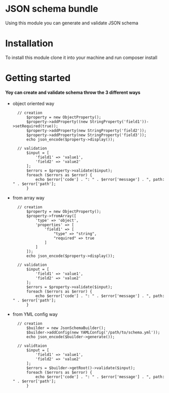 # JSON schema bundle
Using this module you can generate and validate JSON schema
# Installation 
To install this module clone it into your machine and run composer install

# Getting started
#### Yoy can create and validate schema throw the 3 different ways

- object oriented way


        // creation
            $property = new ObjectProperty();
            $property->addProperty((new StringProperty('field1'))->setRequired(true));
            $property->addProperty(new StringProperty('field2'));
            $property->addProperty(new StringProperty('field3'));
            echo json_encode($property->display());
    
        // validation
            $input = [
                'field1' => 'value1',
                'field2' => 'value2'
            ];
            $errors = $property->validate($input);
            foreach ($errors as $error) {
                echo $error['code'] . ": " . $error['message'] . ", path: " . $error['path'];
            }
            
            
- from array way


        // creation
            $property = new ObjectProperty();
            $property->fromArray([
                'type' => 'object',
                'properties' => [
                    'field1' => [
                        "type" => "string",
                        "required" => true
                    ]
                ]
            ]);
            echo json_encode($property->display());
    
        // validation
            $input = [
                'field1' => 'value1',
                'field2' => 'value2'
            ];
            $errors = $property->validate($input);
            foreach ($errors as $error) {
                echo $error['code'] . ": " . $error['message'] . ", path: " . $error['path'];
            }
            
            
- from YML config way
    
    
    
        // creation
            $builder = new JsonSchemaBuilder();
            $builder->addConfig(new YAMLConfig('/path/to/schema.yml'));
            echo json_encode($builder->generate());
    
        // validtaion
            $input = [
                'field1' => 'value1',
                'field2' => 'value2'
            ];
            $errors = $builder->getRoot()->validate($input);
            foreach ($errors as $error) {
                echo $error['code'] . ": " . $error['message'] . ", path: " . $error['path'];
            }